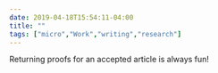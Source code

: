 ```yaml
---
date: 2019-04-18T15:54:11-04:00
title: ""
tags: ["micro","Work","writing","research"]
---
```

Returning proofs for an accepted article is always fun!
